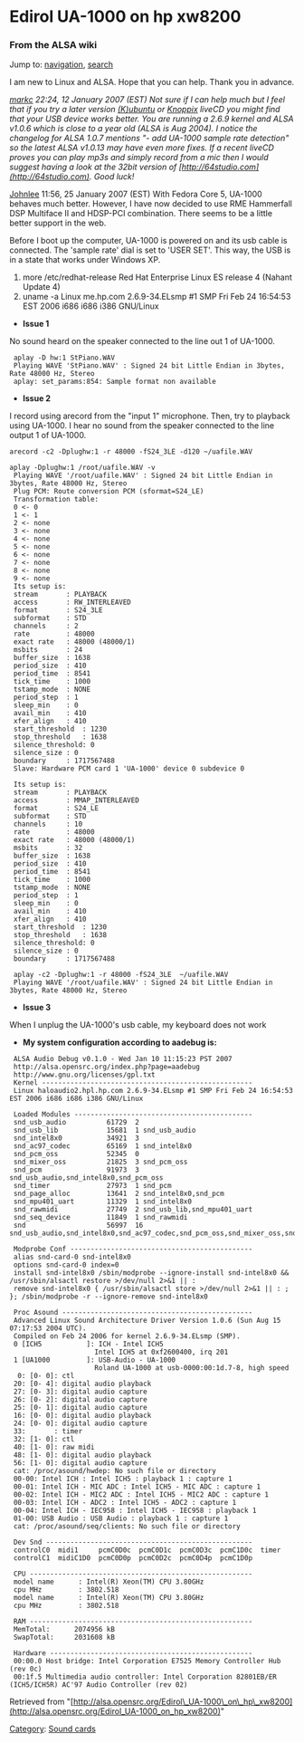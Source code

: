 Edirol UA-1000 on hp xw8200
===========================

### From the ALSA wiki

Jump to: [navigation](#mw-head), [search](#p-search)

I am new to Linux and ALSA. Hope that you can help. Thank you in
advance.

*[markc](/User:Markc "User:Markc") 22:24, 12 January 2007 (EST) Not sure
if I can help much but I feel that if you try a later version
[(K)ubuntu](http://distrowatch.com/table.php?distribution=kubuntu) or
[Knoppix](http://distrowatch.com/table.php?distribution=knoppix) liveCD
you might find that your USB device works better. You are running a
2.6.9 kernel and ALSA v1.0.6 which is close to a year old (ALSA is Aug
2004). I notice the changelog for ALSA 1.0.7 mentions "- add UA-1000
sample rate detection" so the latest ALSA v1.0.13 may have even more
fixes. If a recent liveCD proves you can play mp3s and simply record
from a mic then I would suggest having a look at the 32bit version of
[http://64studio.com](http://64studio.com). Good luck!*

[Johnlee](/User:Johnlee "User:Johnlee") 11:56, 25 January 2007 (EST)
With Fedora Core 5, UA-1000 behaves much better. However, I have now
decided to use RME Hammerfall DSP Multiface II and HDSP-PCI combination.
There seems to be a little better support in the web.

Before I boot up the computer, UA-1000 is powered on and its usb cable
is connected. The 'sample rate' dial is set to 'USER SET'. This way, the
USB is in a state that works under Windows XP.

1.  more /etc/redhat-release
    Red Hat Enterprise Linux ES release 4 (Nahant Update 4)
2.  uname -a
    Linux me.hp.com 2.6.9-34.ELsmp \#1 SMP Fri Feb 24 16:54:53 EST 2006
    i686 i686 i386 GNU/Linux

-   **Issue 1**

No sound heard on the speaker connected to the line out 1 of UA-1000.

     aplay -D hw:1 StPiano.WAV
     Playing WAVE 'StPiano.WAV' : Signed 24 bit Little Endian in 3bytes, Rate 48000 Hz, Stereo
     aplay: set_params:854: Sample format non available

-   **Issue 2**

I record using arecord from the "input 1" microphone. Then, try to
playback using UA-1000. I hear no sound from the speaker connected to
the line output 1 of UA-1000.

    arecord -c2 -Dplughw:1 -r 48000 -fS24_3LE -d120 ~/uafile.WAV

    aplay -Dplughw:1 /root/uafile.WAV -v
     Playing WAVE '/root/uafile.WAV' : Signed 24 bit Little Endian in 3bytes, Rate 48000 Hz, Stereo
     Plug PCM: Route conversion PCM (sformat=S24_LE)
     Transformation table:
     0 <- 0
     1 <- 1
     2 <- none
     3 <- none
     4 <- none
     5 <- none
     6 <- none
     7 <- none
     8 <- none
     9 <- none
     Its setup is:
     stream       : PLAYBACK
     access       : RW_INTERLEAVED
     format       : S24_3LE
     subformat    : STD
     channels     : 2
     rate         : 48000
     exact rate   : 48000 (48000/1)
     msbits       : 24
     buffer_size  : 1638
     period_size  : 410
     period_time  : 8541
     tick_time    : 1000
     tstamp_mode  : NONE
     period_step  : 1
     sleep_min    : 0
     avail_min    : 410
     xfer_align   : 410
     start_threshold  : 1230
     stop_threshold   : 1638
     silence_threshold: 0
     silence_size : 0
     boundary     : 1717567488
     Slave: Hardware PCM card 1 'UA-1000' device 0 subdevice 0

     Its setup is:
     stream       : PLAYBACK
     access       : MMAP_INTERLEAVED
     format       : S24_LE
     subformat    : STD
     channels     : 10
     rate         : 48000
     exact rate   : 48000 (48000/1)
     msbits       : 32
     buffer_size  : 1638
     period_size  : 410
     period_time  : 8541
     tick_time    : 1000
     tstamp_mode  : NONE
     period_step  : 1
     sleep_min    : 0
     avail_min    : 410
     xfer_align   : 410
     start_threshold  : 1230
     stop_threshold   : 1638
     silence_threshold: 0
     silence_size : 0
     boundary     : 1717567488

     aplay -c2 -Dplughw:1 -r 48000 -fS24_3LE  ~/uafile.WAV
     Playing WAVE '/root/uafile.WAV' : Signed 24 bit Little Endian in 3bytes, Rate 48000 Hz, Stereo

-   **Issue 3**

When I unplug the UA-1000's usb cable, my keyboard does not work

-   **My system configuration according to aadebug is:**

<!-- -->

     ALSA Audio Debug v0.1.0 - Wed Jan 10 11:15:23 PST 2007
     http://alsa.opensrc.org/index.php?page=aadebug
     http://www.gnu.org/licenses/gpl.txt
     Kernel ----------------------------------------------------
     Linux haloaudio2.hpl.hp.com 2.6.9-34.ELsmp #1 SMP Fri Feb 24 16:54:53 EST 2006 i686 i686 i386 GNU/Linux

     Loaded Modules --------------------------------------------
     snd_usb_audio          61729  2
     snd_usb_lib            15681  1 snd_usb_audio
     snd_intel8x0           34921  3
     snd_ac97_codec         65169  1 snd_intel8x0
     snd_pcm_oss            52345  0
     snd_mixer_oss          21825  3 snd_pcm_oss
     snd_pcm                91973  3 snd_usb_audio,snd_intel8x0,snd_pcm_oss
     snd_timer              27973  1 snd_pcm
     snd_page_alloc         13641  2 snd_intel8x0,snd_pcm
     snd_mpu401_uart        11329  1 snd_intel8x0
     snd_rawmidi            27749  2 snd_usb_lib,snd_mpu401_uart
     snd_seq_device         11849  1 snd_rawmidi
     snd                    56997  16  snd_usb_audio,snd_intel8x0,snd_ac97_codec,snd_pcm_oss,snd_mixer_oss,snd_pcm,snd_timer,snd_mpu401_uart,snd_rawmidi,snd_seq_device

     Modprobe Conf ---------------------------------------------
     alias snd-card-0 snd-intel8x0
     options snd-card-0 index=0
     install snd-intel8x0 /sbin/modprobe --ignore-install snd-intel8x0 && /usr/sbin/alsactl restore >/dev/null 2>&1 || :
     remove snd-intel8x0 { /usr/sbin/alsactl store >/dev/null 2>&1 || : ; }; /sbin/modprobe -r --ignore-remove snd-intel8x0

     Proc Asound -----------------------------------------------
     Advanced Linux Sound Architecture Driver Version 1.0.6 (Sun Aug 15 07:17:53 2004 UTC).
     Compiled on Feb 24 2006 for kernel 2.6.9-34.ELsmp (SMP).
     0 [ICH5           ]: ICH - Intel ICH5
                         Intel ICH5 at 0xf2600400, irq 201
     1 [UA1000         ]: USB-Audio - UA-1000
                         Roland UA-1000 at usb-0000:00:1d.7-8, high speed
      0: [0- 0]: ctl
     20: [0- 4]: digital audio playback
     27: [0- 3]: digital audio capture
     26: [0- 2]: digital audio capture
     25: [0- 1]: digital audio capture
     16: [0- 0]: digital audio playback
     24: [0- 0]: digital audio capture
     33:       : timer
     32: [1- 0]: ctl
     40: [1- 0]: raw midi
     48: [1- 0]: digital audio playback
     56: [1- 0]: digital audio capture
     cat: /proc/asound/hwdep: No such file or directory
     00-00: Intel ICH : Intel ICH5 : playback 1 : capture 1
     00-01: Intel ICH - MIC ADC : Intel ICH5 - MIC ADC : capture 1
     00-02: Intel ICH - MIC2 ADC : Intel ICH5 - MIC2 ADC : capture 1
     00-03: Intel ICH - ADC2 : Intel ICH5 - ADC2 : capture 1
     00-04: Intel ICH - IEC958 : Intel ICH5 - IEC958 : playback 1
     01-00: USB Audio : USB Audio : playback 1 : capture 1
     cat: /proc/asound/seq/clients: No such file or directory

     Dev Snd ---------------------------------------------------
     controlC0  midi1     pcmC0D0c  pcmC0D1c  pcmC0D3c  pcmC1D0c  timer
     controlC1  midiC1D0  pcmC0D0p  pcmC0D2c  pcmC0D4p  pcmC1D0p
     
     CPU -------------------------------------------------------
     model name      : Intel(R) Xeon(TM) CPU 3.80GHz
     cpu MHz         : 3802.518
     model name      : Intel(R) Xeon(TM) CPU 3.80GHz
     cpu MHz         : 3802.518

     RAM -------------------------------------------------------
     MemTotal:      2074956 kB
     SwapTotal:     2031608 kB

     Hardware --------------------------------------------------
     00:00.0 Host bridge: Intel Corporation E7525 Memory Controller Hub (rev 0c)
     00:1f.5 Multimedia audio controller: Intel Corporation 82801EB/ER (ICH5/ICH5R) AC'97 Audio Controller (rev 02)

Retrieved from
"[http://alsa.opensrc.org/Edirol\_UA-1000\_on\_hp\_xw8200](http://alsa.opensrc.org/Edirol_UA-1000_on_hp_xw8200)"

[Category](/Special:Categories "Special:Categories"): [Sound
cards](/Category:Sound_cards "Category:Sound cards")

